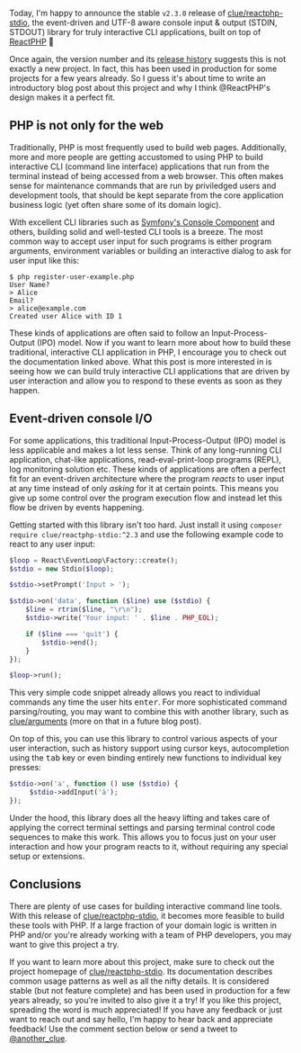 Today, I'm happy to announce the stable `v2.3.0` release of [clue/reactphp-stdio](https://github.com/clue/reactphp-stdio), the event-driven and UTF-8 aware console input & output (STDIN, STDOUT) library for truly interactive CLI applications, built on top of [ReactPHP](https://reactphp.org/) 🎉

Once again, the version number and its [release history](https://github.com/clue/reactphp-stdio/releases) suggests this is not exactly a new project. In fact, this has been used in production for some projects for a few years already. So I guess it's about time to write an introductory blog post about this project and why I think @ReactPHP's design makes it a perfect fit.

## PHP is not only for the web

Traditionally, PHP is most frequently used to build web pages. Additionally, more and more people are getting accustomed to using PHP to build interactive CLI (command line interface) applications that run from the terminal instead of being accessed from a web browser. This often makes sense for maintenance commands that are run by priviledged users and development tools, that should be kept separate from the core application business logic (yet often share some of its domain logic).

With excellent CLI libraries such as [Symfony's Console Component](https://symfony.com/doc/current/components/console.html) and others, building solid and well-tested CLI tools is a breeze. The most common way to accept user input for such programs is either program arguments, environment variables or building an interactive dialog to ask for user input like this:

```terminal
$ php register-user-example.php
User Name?
> Alice
Email?
> alice@example.com
Created user Alice with ID 1
```

These kinds of applications are often said to follow an Input-Process-Output (IPO) model. Now if you want to learn more about how to build these traditional, interactive CLI application in PHP, I encourage you to check out the documentation linked above. What this post is more interested in is seeing how we can build truly interactive CLI applications that are driven by user interaction and allow you to respond to these events as soon as they happen.

## Event-driven console I/O

For some applications, this traditional Input-Process-Output (IPO) model is less applicable and makes a lot less sense. Think of any long-running CLI application, chat-like applications, read-eval-print-loop programs (REPL), log monitoring solution etc. These kinds of applications are often a perfect fit for an event-driven architecture where the program *reacts* to user input at any time instead of only *asking* for it at certain points. This means you give up some control over the program execution flow and instead let this flow be driven by events happening.

Getting started with this library isn't too hard. Just install it using `composer require clue/reactphp-stdio:^2.3` and use the following example code to react to any user input:

```php
$loop = React\EventLoop\Factory::create();
$stdio = new Stdio($loop);

$stdio->setPrompt('Input > ');

$stdio->on('data', function ($line) use ($stdio) {
    $line = rtrim($line, "\r\n");
    $stdio->write('Your input: ' . $line . PHP_EOL);

    if ($line === 'quit') {
        $stdio->end();
    }
});

$loop->run();
```

This very simple code snippet already allows you react to individual commands any time the user hits <kbd>enter</kbd>. For more sophisticated command parsing/routing, you may want to combine this with another library, such as [clue/arguments](https://github.com/clue/php-arguments) (more on that in a future blog post).

On top of this, you can use this library to control various aspects of your user interaction, such as history support using cursor keys, autocompletion using the <kbd>tab</kbd> key or even binding entirely new functions to individual key presses:

```php
$stdio->on('a', function () use ($stdio) {
     $stdio->addInput('ä');
});
```

Under the hood, this library does all the heavy lifting and takes care of applying the correct terminal settings and parsing terminal control code sequences to make this work. This allows you to focus just on your user interaction and how your program reacts to it, without requiring any special setup or extensions.

## Conclusions

There are plenty of use cases for building interactive command line tools. With this release of [clue/reactphp-stdio](https://github.com/clue/reactphp-stdio#quickstart-example), it becomes more feasible to build these tools with PHP. If a large fraction of your domain logic is written in PHP and/or you're already working with a team of PHP developers, you may want to give this project a try.

If you want to learn more about this project, make sure to check out the project homepage of [clue/reactphp-stdio](https://github.com/clue/reactphp-stdio). Its documentation describes common usage patterns as well as all the nifty details. It is considered stable (but not feature complete) and has been used in production for a few years already, so you're invited to also give it a try! If you like this project, spreading the word is much appreciated! If you have any feedback or just want to reach out and say hello, I'm happy to hear back and appreciate feedback! Use the comment section below or send a tweet to [@another_clue](https://twitter.com/another_clue).
